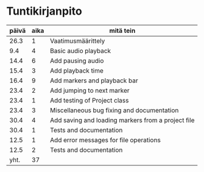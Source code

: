 # Tuntikirjanpito

| päivä | aika | mitä tein |
| ----  | ---- | --------- |
| 26.3  | 1    | Vaatimusmäärittely |
| 9.4   | 4    | Basic audio playback |
| 14.4  | 6    | Add pausing audio |
| 15.4  | 3    | Add playback time |
| 16.4  | 9    | Add markers and playback bar |
| 23.4  | 2    | Add jumping to next marker |
| 23.4  | 1    | Add testing of Project class |
| 23.4  | 3    | Miscellaneous bug fixing and documentation |
| 30.4  | 4    | Add saving and loading markers from a project file |
| 30.4  | 1    | Tests and documentation |
| 12.5  | 1    | Add error messages for file operations |
| 12.5  | 2    | Tests and documentation |
| yht.  | 37   |  |
